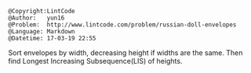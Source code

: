 ```
@Copyright:LintCode
@Author:   yun16
@Problem:  http://www.lintcode.com/problem/russian-doll-envelopes
@Language: Markdown
@Datetime: 17-03-19 22:55
```

Sort envelopes by width, decreasing height if widths are the same.
Then find Longest Increasing Subsequence(LIS) of heights.